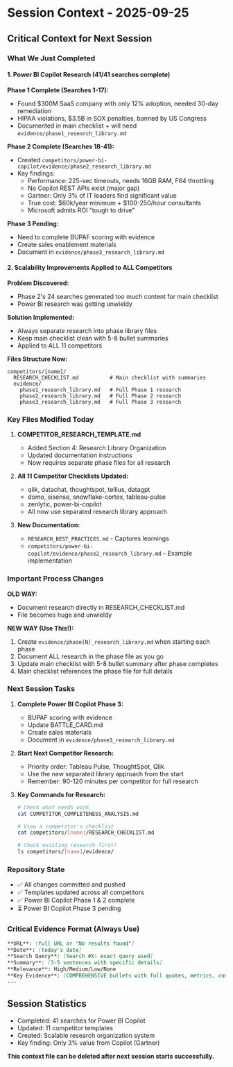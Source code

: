# Session Context - 2025-09-25

## Critical Context for Next Session

### What We Just Completed

#### 1. Power BI Copilot Research (41/41 searches complete)
**Phase 1 Complete (Searches 1-17):**
- Found $300M SaaS company with only 12% adoption, needed 30-day remediation
- HIPAA violations, $3.5B in SOX penalties, banned by US Congress
- Documented in main checklist + will need `evidence/phase1_research_library.md`

**Phase 2 Complete (Searches 18-41):**
- Created `competitors/power-bi-copilot/evidence/phase2_research_library.md`
- Key findings:
  - Performance: 225-sec timeouts, needs 16GB RAM, F64 throttling
  - No Copilot REST APIs exist (major gap)
  - Gartner: Only 3% of IT leaders find significant value
  - True cost: $60k/year minimum + $100-250/hour consultants
  - Microsoft admits ROI "tough to drive"

**Phase 3 Pending:**
- Need to complete BUPAF scoring with evidence
- Create sales enablement materials
- Document in `evidence/phase3_research_library.md`

#### 2. Scalability Improvements Applied to ALL Competitors

**Problem Discovered:**
- Phase 2's 24 searches generated too much content for main checklist
- Power BI research was getting unwieldy

**Solution Implemented:**
- Always separate research into phase library files
- Keep main checklist clean with 5-8 bullet summaries
- Applied to ALL 11 competitors

**Files Structure Now:**
```
competitors/[name]/
  RESEARCH_CHECKLIST.md          # Main checklist with summaries
  evidence/
    phase1_research_library.md   # Full Phase 1 research
    phase2_research_library.md   # Full Phase 2 research
    phase3_research_library.md   # Full Phase 3 research
```

### Key Files Modified Today

1. **COMPETITOR_RESEARCH_TEMPLATE.md**
   - Added Section 4: Research Library Organization
   - Updated documentation instructions
   - Now requires separate phase files for all research

2. **All 11 Competitor Checklists Updated:**
   - qlik, datachat, thoughtspot, tellius, datagpt
   - domo, sisense, snowflake-cortex, tableau-pulse
   - zenlytic, power-bi-copilot
   - All now use separated research library approach

3. **New Documentation:**
   - `RESEARCH_BEST_PRACTICES.md` - Captures learnings
   - `competitors/power-bi-copilot/evidence/phase2_research_library.md` - Example implementation

### Important Process Changes

**OLD WAY:**
- Document research directly in RESEARCH_CHECKLIST.md
- File becomes huge and unwieldy

**NEW WAY (Use This!):**
1. Create `evidence/phase[N]_research_library.md` when starting each phase
2. Document ALL research in the phase file as you go
3. Update main checklist with 5-8 bullet summary after phase completes
4. Main checklist references the phase file for full details

### Next Session Tasks

1. **Complete Power BI Copilot Phase 3:**
   - BUPAF scoring with evidence
   - Update BATTLE_CARD.md
   - Create sales materials
   - Document in `evidence/phase3_research_library.md`

2. **Start Next Competitor Research:**
   - Priority order: Tableau Pulse, ThoughtSpot, Qlik
   - Use the new separated library approach from the start
   - Remember: 90-120 minutes per competitor for full research

3. **Key Commands for Research:**
   ```bash
   # Check what needs work
   cat COMPETITOR_COMPLETENESS_ANALYSIS.md

   # View a competitor's checklist
   cat competitors/[name]/RESEARCH_CHECKLIST.md

   # Check existing research first!
   ls competitors/[name]/evidence/
   ```

### Repository State
- ✅ All changes committed and pushed
- ✅ Templates updated across all competitors
- ✅ Power BI Copilot Phase 1 & 2 complete
- ⏳ Power BI Copilot Phase 3 pending

### Critical Evidence Format (Always Use)
```markdown
**URL**: [full URL or "No results found"]
**Date**: [today's date]
**Search Query**: [Search #X: exact query used]
**Summary**: [3-5 sentences with specific details]
**Relevance**: High/Medium/Low/None
**Key Evidence**: [COMPREHENSIVE bullets with full quotes, metrics, company details]
---
```

## Session Statistics
- Completed: 41 searches for Power BI Copilot
- Updated: 11 competitor templates
- Created: Scalable research organization system
- Key finding: Only 3% value from Copilot (Gartner)

**This context file can be deleted after next session starts successfully.**